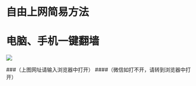 # 自由上网简易方法
# 电脑、手机一键翻墙

<p><img src="https://camo.githubusercontent.com/27102124cbbadaaeae55c68deefd3dddd901000f/687474703a2f2f643164763264316b306d736533322e636c6f756466726f6e742e6e65742f7069632f796a66712d32303136303833316f6b2e706e67"></p> 

###（上图网址请输入浏览器中打开）
####（微信如打不开，请转到浏览器中打开）
